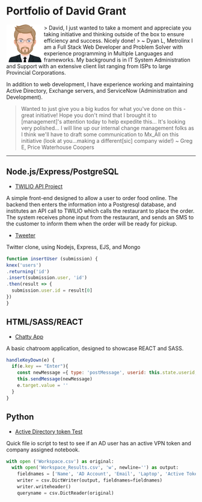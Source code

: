 # Portfolio of David Grant

<img src="./images/myAvatar.svg" width="100px" height="100px" style="float: left">
> David, I just wanted to take a moment and appreciate you taking initiative and thinking outside of the box to ensure efficiency and success. Nicely done!
> ~ Dyan L, Metrolinx
I am a Full Stack Web Developer and Problem Solver with experience programming in Multiple Languages and frameworks.  My background is in IT System Administration and Support with an extensive client list ranging from ISPs to large Provincial Corporations.

In addition to web development, I have experience working and maintaining Active Directory, Exchange servers, and ServiceNow (Administration and Development).


> Wanted to just give you a big kudos for what you've done on this - great initiative! Hope you don't mind that I brought it to [management]'s attention today to help expedite this... It's looking very polished...
> I will line up our internal change management folks as I think we'll have to draft some communication to Mx_All on this initiative (look at you...making a different[sic] company wide!)
> ~ Greg E, Price Waterhouse Coopers
---

## Node.js/Express/PostgreSQL
- <a href="https://mrdavidgrant.github.io/the-eating-place">TWILIO API Project</a> 

A simple front-end designed to allow a user to order food online.  The backend then enters the information into a Postgresql database, and institutes an API call to TWILIO which calls the restaurant to place the order. The system receives phone input from the restaurant, and sends an SMS to the customer to inform them when the order will be ready for pickup.

- <a href="https://mrdavidgrant.github.io/tweeter/">Tweeter</a>

Twitter clone, using Nodejs, Express, EJS, and Mongo

```javascript
function insertUser (submission) {
knex('users')
.returning('id')
.insert(submission.user, 'id')
.then(result => {
  submission.user.id = result[0]
})
}
```

## HTML/SASS/REACT
- <a href='https://mrdavidgrant.github.io/chatty/'>Chatty App</a>

A basic chatroom application, designed to showcase REACT and SASS.

```javascript
handleKeyDown(e) {
  if(e.key == "Enter"){
    const newMessage ={ type: 'postMessage', userid: this.state.userid, username: this.state.currentUser.name, content: e.target.value}
    this.sendMessage(newMessage)
    e.target.value = ''
  }
}
```

## Python
- <a href="https://mrdavidgrant.github.io/workspace_token_test/">Active Directory token Test</a>

Quick file io script to test to see if an AD user has an active VPN token and company assigned notebook.

```python
with open ('Workspace.csv') as original:
  with open('Workspace_Results.csv', 'w', newline='') as output:
    fieldnames = ['Name', 'AD Account', 'Email', 'Laptop', 'Active Token', 'WebEx']
    writer = csv.DictWriter(output, fieldnames=fieldnames)
    writer.writeheader()
    queryname = csv.DictReader(original)
```
